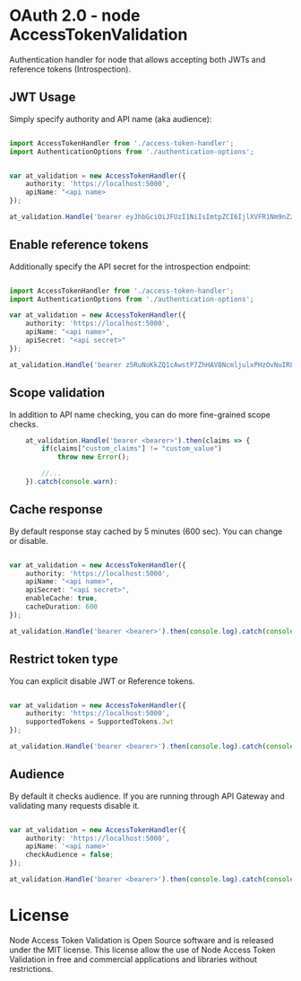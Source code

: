 #  OAuth 2.0 - node AccessTokenValidation

Authentication handler for node that allows accepting both JWTs and reference tokens (Introspection). 


## JWT Usage
Simply specify authority and API name (aka audience):

```typescript

import AccessTokenHandler from './access-token-handler';
import AuthenticationOptions from './authentication-options';


var at_validation = new AccessTokenHandler({
    authority: 'https://localhost:5000',
    apiName: "<api name>
});

at_validation.Handle('bearer eyJhbGciOiJFUzI1NiIsImtpZCI6IjlXVFR1Nm9nZzQyamR2WUpaTUZRYXciLCJ0eXAiOiJhdCtqd3QifQ.eyJuYmYiOjE1ODU5NDI5MjIsImV4cCI6MTU4NTk0NjUyMiwiaXNzIjoiaHR0cHM6Ly9sb2NhbGhvc3Q6NTAwMCIsImF1ZCI6ImpwX2FwaSIsImNsaWVudF9pZCI6IklTNC1BZG1pbiIsInN1YiI6IjA5MDRlNzVlLTQxM2QtNDg2MC05MzI5LWIyNTg3MjQ3MDY1YSIsImF1dGhfdGltZSI6MTU4NTcyMzY3NSwiaWRwIjoibG9jYWwiLCJpczQtcmlnaHRzIjoibWFuYWdlciIsInJvbGUiOiJBZG1pbmlzdHJhdG9yIiwiZW1haWwiOiJiaGRlYnJpdG9AZ21haWwuY29tIiwidXNlcm5hbWUiOiJicnVubyIsInNjb3BlIjpbInJvbGUiLCJlbWFpbCIsInByb2ZpbGUiLCJvcGVuaWQiLCJqcF9hcGkuaXM0Il0sImFtciI6WyJwd2QiXX0.IXXE3P1lU5a_G4uMdVuilpej4E6inlV7ObOprszbyZbjnoS2gwOyegB3WSAjwsbTmzGM-T9_SgLhVP-lqJ94mg').then(console.log).catch(console.warn);

```

## Enable reference tokens
Additionally specify the API secret for the introspection endpoint:

```typescript

import AccessTokenHandler from './access-token-handler';
import AuthenticationOptions from './authentication-options';

var at_validation = new AccessTokenHandler({
    authority: 'https://localhost:5000',
    apiName: "<api name>",
    apiSecret: "<api secret>"
});

at_validation.Handle('bearer z5RuNoKkZQ1cAwstP7ZhHAV8NcmljulxPHzOvNuIRLQ').then(console.log).catch(console.warn);
```

## Scope validation
In addition to API name checking, you can do more fine-grained scope checks.

```typescript
    at_validation.Handle('bearer <bearer>').then(claims => {
        if(claims["custom_claims"] != "custom_value")
            throw new Error();

        //...
    }).catch(console.warn):
```

## Cache response

By default response stay cached by 5 minutes (600 sec). You can change or disable.


```typescript

var at_validation = new AccessTokenHandler({
    authority: 'https://localhost:5000',
    apiName: "<api name>",
    apiSecret: "<api secret>",
    enableCache: true,
    cacheDuration: 600
});

at_validation.Handle('bearer <bearer>').then(console.log).catch(console.warn);
```

## Restrict token type

You can explicit disable JWT or Reference tokens.


```typescript

var at_validation = new AccessTokenHandler({
    authority: 'https://localhost:5000',
    supportedTokens = SupportedTokens.Jwt
});

at_validation.Handle('bearer <bearer>').then(console.log).catch(console.warn);
```

## Audience

By default it checks audience. If you are running through API Gateway and validating many requests disable it.

```typescript

var at_validation = new AccessTokenHandler({
    authority: 'https://localhost:5000',
    apiName: '<api name>'
    checkAudience = false;
});

at_validation.Handle('bearer <bearer>').then(console.log).catch(console.warn);
```

# License

Node Access Token Validation is Open Source software and is released under the MIT license. This license allow the use of Node Access Token Validation in free and commercial applications and libraries without restrictions.
